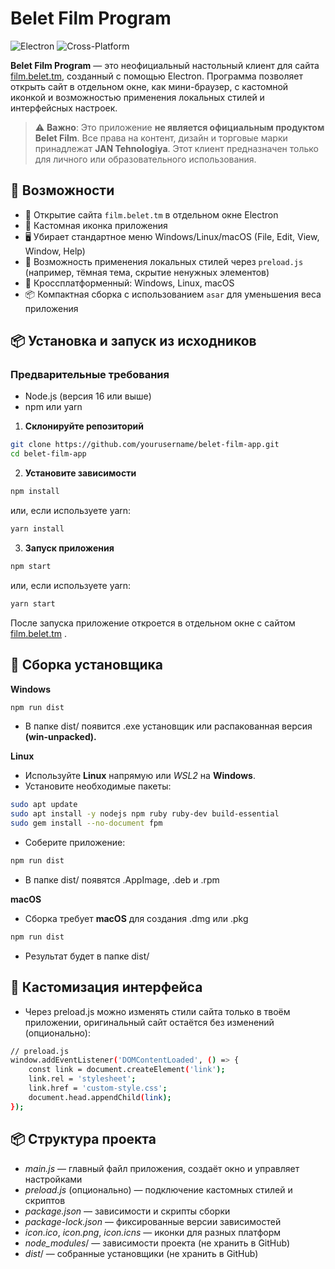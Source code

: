 # Belet Film Program

![Electron](https://img.shields.io/badge/Electron-47848F?style=for-the-badge&logo=electron&logoColor=white)
![Cross-Platform](https://img.shields.io/badge/Cross--Platform-✓-green?style=for-the-badge)

**Belet Film Program** — это неофициальный настольный клиент для сайта [film.belet.tm](https://film.belet.tm/), созданный с помощью Electron. Программа позволяет открыть сайт в отдельном окне, как мини-браузер, с кастомной иконкой и возможностью применения локальных стилей и интерфейсных настроек.

> ⚠️ **Важно**: Это приложение **не является официальным продуктом Belet Film**. Все права на контент, дизайн и торговые марки принадлежат **JAN Tehnologiya**. Этот клиент предназначен только для личного или образовательного использования.

## 🚀 Возможности

- 📱 Открытие сайта `film.belet.tm` в отдельном окне Electron
- 🎨 Кастомная иконка приложения
- 🖥️ Убирает стандартное меню Windows/Linux/macOS (File, Edit, View, Window, Help)
- 🌙 Возможность применения локальных стилей через `preload.js` (например, тёмная тема, скрытие ненужных элементов)
- 🔧 Кроссплатформенный: Windows, Linux, macOS
- 📦 Компактная сборка с использованием `asar` для уменьшения веса приложения

## 📦 Установка и запуск из исходников

### Предварительные требования
- Node.js (версия 16 или выше)
- npm или yarn

1. **Склонируйте репозиторий**
```bash
git clone https://github.com/yourusername/belet-film-app.git
cd belet-film-app
```

2. **Установите зависимости**
```bash
npm install
```
или, если используете yarn:
```bash
yarn install
```

3. **Запуск приложения**
```bash
npm start
```
или, если используете yarn:
```bash
yarn start
```

После запуска приложение откроется в отдельном окне с сайтом [film.belet.tm](https://film.belet.tm/) .

## 🔧 Сборка установщика

**Windows**
```bash
npm run dist
```
* В папке dist/ появится .exe установщик или распакованная версия **(win-unpacked).**

**Linux**
* Используйте **Linux** напрямую или *WSL2* на **Windows**.
* Установите необходимые пакеты:
```bash
sudo apt update
sudo apt install -y nodejs npm ruby ruby-dev build-essential
sudo gem install --no-document fpm
```

* Соберите приложение:
```bash
npm run dist
```
* В папке dist/ появятся .AppImage, .deb и .rpm

**macOS**
* Сборка требует **macOS** для создания .dmg или .pkg
```bash
npm run dist
```
* Результат будет в папке dist/

## 🎨 Кастомизация интерфейса
* Через preload.js можно изменять стили сайта только в твоём приложении, оригинальный сайт остаётся без изменений (опционально):
```bash
// preload.js
window.addEventListener('DOMContentLoaded', () => {
    const link = document.createElement('link');
    link.rel = 'stylesheet';
    link.href = 'custom-style.css';
    document.head.appendChild(link);
});
```

## 📦 Структура проекта
* *main.js* — главный файл приложения, создаёт окно и управляет настройками
* *preload.js* (опционально) — подключение кастомных стилей и скриптов
* *package.json* — зависимости и скрипты сборки
* *package-lock.json* — фиксированные версии зависимостей
* *icon.ico*, *icon.png*, *icon.icns* — иконки для разных платформ
* *node_modules*/ — зависимости проекта (не хранить в GitHub)
* *dist*/ — собранные установщики (не хранить в GitHub)
